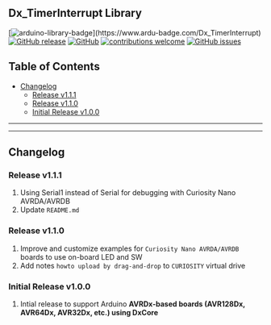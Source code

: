 ## Dx_TimerInterrupt Library

[![arduino-library-badge](https://www.ardu-badge.com/badge/Dx_TimerInterrupt.svg?)](https://www.ardu-badge.com/Dx_TimerInterrupt)
[![GitHub release](https://img.shields.io/github/release/khoih-prog/Dx_TimerInterrupt.svg)](https://github.com/khoih-prog/Dx_TimerInterrupt/releases)
[![GitHub](https://img.shields.io/github/license/mashape/apistatus.svg)](https://github.com/khoih-prog/Dx_TimerInterrupt/blob/main/LICENSE)
[![contributions welcome](https://img.shields.io/badge/contributions-welcome-brightgreen.svg?style=flat)](#Contributing)
[![GitHub issues](https://img.shields.io/github/issues/khoih-prog/Dx_TimerInterrupt.svg)](http://github.com/khoih-prog/Dx_TimerInterrupt/issues)

## Table of Contents

* [Changelog](#changelog)
  * [Release v1.1.1](#release-v111)
  * [Release v1.1.0](#release-v110)
  * [Initial Release v1.0.0](#initial-release-v100)

---
---

## Changelog

### Release v1.1.1

1. Using Serial1 instead of Serial for debugging with Curiosity Nano AVRDA/AVRDB
2. Update `README.md`

### Release v1.1.0

1. Improve and customize examples for `Curiosity Nano AVRDA/AVRDB` boards to use on-board LED and SW
2. Add notes `howto upload by drag-and-drop` to `CURIOSITY` virtual drive

### Initial Release v1.0.0

1. Intial release to support Arduino **AVRDx-based boards (AVR128Dx, AVR64Dx, AVR32Dx, etc.) using DxCore**



